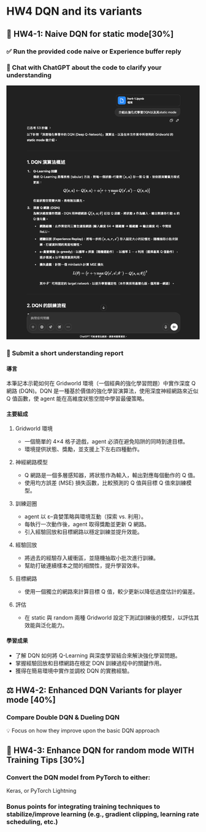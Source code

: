 # HW4 DQN and its variants

## 🧠 HW4-1: Naive DQN  for static mode[30%]

### ✅ Run the provided code naive or Experience buffer reply 

### 💬 Chat with ChatGPT about the code to clarify your understanding

![Chat with ChatGPT](/hw4/static/hw4-1.png)

### 📝 Submit a short understanding report

#### 導言
本筆記本示範如何在 Gridworld 環境（一個經典的強化學習問題）中實作深度 Q 網路 (DQN)。DQN 是一種基於價值的強化學習演算法，使用深度神經網路來近似 Q 值函數，使 agent 能在高維度狀態空間中學習最優策略。

#### 主要組成

1. Gridworld 環境

    * 一個簡單的 4×4 格子遊戲，agent 必須在避免陷阱的同時到達目標。
    * 環境提供狀態、獎勵，並支援上下左右四種動作。

2. 神經網路模型

    * Q 網路是一個多層感知器，將狀態作為輸入，輸出對應每個動作的 Q 值。
    * 使用均方誤差 (MSE) 損失函數，比較預測的 Q 值與目標 Q 值來訓練模型。

3. 訓練迴圈

    * agent 以 ε–貪婪策略與環境互動（探索 vs. 利用）。
    * 每執行一次動作後，agent 取得獎勵並更新 Q 網路。
    * 引入經驗回放和目標網路以穩定訓練並提升效能。

3. 經驗回放

    * 將過去的經驗存入緩衝區，並隨機抽取小批次進行訓練。
    * 幫助打破連續樣本之間的相關性，提升學習效率。

4. 目標網路

    * 使用一個獨立的網路來計算目標 Q 值，較少更新以降低過度估計的偏差。

5. 評估

    * 在 static 與 random 兩種 Gridworld 設定下測試訓練後的模型，以評估其效能與泛化能力。

#### 學習成果

- 了解 DQN 如何將 Q-Learning 與深度學習結合來解決強化學習問題。
- 掌握經驗回放和目標網路在穩定 DQN 訓練過程中的關鍵作用。
- 獲得在簡易環境中實作並調校 DQN 的實務經驗。

## ⚖️ HW4-2: Enhanced DQN Variants  for player  mode [40%]

### Compare Double DQN & Dueling DQN
💡 Focus on how they improve upon the basic DQN approach

## 🔁 HW4-3: Enhance DQN for random mode WITH Training Tips [30%]

### Convert the DQN model from PyTorch to either:
Keras, or PyTorch Lightning

### Bonus points for integrating training techniques to stabilize/improve learning (e.g., gradient clipping, learning rate scheduling, etc.)